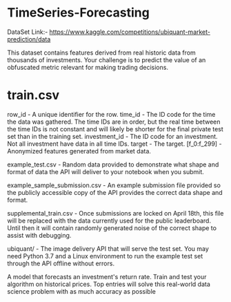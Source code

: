 # TimeSeries-Forecasting

DataSet Link:- https://www.kaggle.com/competitions/ubiquant-market-prediction/data

This dataset contains features derived from real historic data from thousands of investments. Your challenge is to predict the value of an obfuscated metric relevant for making trading decisions.

# train.csv

row_id - A unique identifier for the row.
time_id - The ID code for the time the data was gathered. The time IDs are in order, but the real time between the time IDs is not constant and will likely be shorter for the final private test set than in the training set.
investment_id - The ID code for an investment. Not all investment have data in all time IDs.
target - The target.
[f_0:f_299] - Anonymized features generated from market data.

example_test.csv - Random data provided to demonstrate what shape and format of data the API will deliver to your notebook when you submit.

example_sample_submission.csv - An example submission file provided so the publicly accessible copy of the API provides the correct data shape and format.

supplemental_train.csv - Once submissions are locked on April 18th, this file will be replaced with the data currently used for the public leaderboard. Until then it will contain randomly generated noise of the correct shape to assist with debugging.

ubiquant/ - The image delivery API that will serve the test set. You may need Python 3.7 and a Linux environment to run the example test set through the API offline without errors.

A model that forecasts an investment's return rate. Train and test your algorithm on historical prices. Top entries will solve this real-world data science problem with as much accuracy as possible

